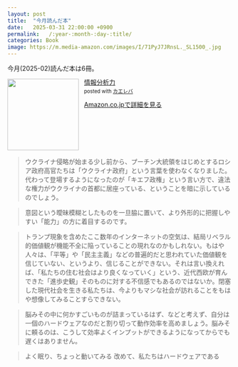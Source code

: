 ```yaml
---
layout: post
title:  "今月読んだ本"
date:   2025-03-31 22:00:00 +0900
permalink:   /:year-:month-:day-:title/
categories: Book
image: https://m.media-amazon.com/images/I/71PyJ7JRnsL._SL1500_.jpg
---
```

今月(2025-02)読んだ本は6冊。



<div class="krb-amzlt-box" style="margin-bottom:0px;"><div class="krb-amzlt-image" style="float:left;margin:0px 12px 1px 0px;"><a href="https://amzn.to/4hWy6jt"><img width="160px" src="https://images-na.ssl-images-amazon.com/images/P/B0DLF9CSR3.09.LZZZZZZZ"></a></div><div class="krb-amzlt-info" style="line-height:120%; margin-bottom: 10px"><div class="krb-amzlt-name" style="margin-bottom:10px;line-height:120%"><a href="https://amzn.to/4hWy6jt" name="amazletlink" target="_blank" rel="nofollow" rel="nofollow">情報分析力</a><div class="krb-amzlt-powered-date" style="font-size:80%;margin-top:5px;line-height:120%">posted with <a href="https://kaereba.com/wind/" title="amazlet" target="_blank" rel="nofollow" rel="nofollow">カエレバ</a></div></div><div class="krb-amzlt-detail"></div><div class="krb-amzlt-sub-info" style="float: left;"><div class="krb-amzlt-link" style="margin-top: 5px"><a href="https://amzn.to/4hWy6jt" name="amazletlink" target="_blank" rel="nofollow" rel="nofollow">Amazon.co.jpで詳細を見る</a></div></div></div><div class="krb-amzlt-footer" style="clear: left"></div></div>


> ウクライナ侵略が始まる少し前から、プーチン大統領をはじめとするロシア政府高官たちは「ウクライナ政府」という言葉を使わなくなりました。代わって登場するようになったのが「キエフ政権」という言い方で、違法な権力がウクライナの首都に居座っている、ということを暗に示しているのでしょう。


> 意図という曖昧模糊としたものを一旦脇に置いて、より外形的に把握しやすい「能力」の方に着目するのです。


> トランプ現象を含めたここ数年のインターネットの空気は、結局リベラル的価値観が機能不全に陥っていることの現れなのかもしれない。もはや人々は、「平等」や「民主主義」などの普遍的だと思われていた価値観を信じていない、というより、信じることができない。それは言い換えれば、「私たちの住む社会はより良くなっていく」という、近代西欧が育んできた「進歩史観」そのものに対する不信感でもあるのではないか。閉塞した現代社会を生きる私たちは、今よりもマシな社会が訪れることをもはや想像してみることすらできない。

> 脳みその中に何かすごいものが詰まっているはず、などと考えず、自分は一個のハードウェアなのだと割り切って動作効率を高めましょう。脳みそに頼るのは、こうして効率よくインプットができるようになってからでも遅くはありません。


> よく眠り、ちょっと動いてみる 改めて、私たちはハードウェアである


